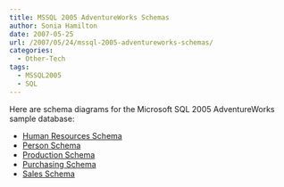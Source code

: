 ```yaml
---
title: MSSQL 2005 AdventureWorks Schemas
author: Sonia Hamilton
date: 2007-05-25
url: /2007/05/24/mssql-2005-adventureworks-schemas/
categories:
  - Other-Tech
tags:
  - MSSQL2005
  - SQL
---
```

Here are schema diagrams for the Microsoft SQL 2005 AdventureWorks sample database:

<!--more-->

  * [Human Resources Schema][1]
  * [Person Schema][2]
  * [Production Schema][3]
  * [Purchasing Schema][4]
  * [Sales Schema][5]

 [1]: http://www.snowfrog.net/wp-content/uploads/2007/05/humanresourcesschema.PNG "Human Resources Schema"
 [2]: http://www.snowfrog.net/wp-content/uploads/2007/05/personschema.PNG "Person Schema"
 [3]: http://www.snowfrog.net/wp-content/uploads/2007/05/productionschema.PNG "Production Schema"
 [4]: http://www.snowfrog.net/wp-content/uploads/2007/05/purchasingschema.PNG "Purchasing Schema"
 [5]: http://www.snowfrog.net/wp-content/uploads/2007/05/salesschema.PNG "Sales Schema"
